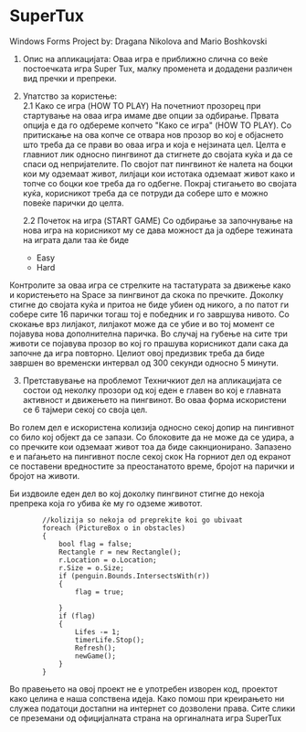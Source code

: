 # SuperTux
Windows Forms Project by: Dragana Nikolova and Mario Boshkovski

1. Опис на апликацијата:
Оваа игра е приближно слична со веќе постоечката игра Super Tux, малку променета и додадени различен вид пречки и препреки.


2. Упатство за користење:\
  2.1 Како се игра (HOW TO PLAY)
  На почетниот прозорец при стартување на оваа игра имаме две опции за одбирање. Првата опција е да го одбереме копчето
  "Како се игра" (HOW TO PLAY). Со притискање на ова копче се отвара нов прозор во кој е објаснето што треба да се прави во оваа игра
  и која е нејзината цел. Целта е главниот лик односно пингвинот да стигнете до својата куќа и да се спаси од непријателите.
  По својот пат пингвинот ќе налета на боцки кои му одземаат живот, лилјаци кои истотака одземаат живот како и топче со боцки кое треба 
  да го одбегне. Покрај стигањето во својата куќа, корисникот треба да се потруди да собере што е можно повеќе парички до целта.
    
    2.2 Почеток на игра (START GAME)
    Со одбирање за започнување на нова игра на корисникот му се дава можност да ја одбере тежината на играта дали таа ќе биде
    - Easy
    - Hard
  
  Контролите за оваа игра се стрелките на тастатурата за движење како и користењето на Space за пингвинот да скока по пречките.
  Доколку стигне до својата куќа и притоа не биде убиен од никого, а по патот ги собере сите 16 парички тогаш тој е победник и го         завршува нивото.
  Со скокање врз лилјакот, лилјакот може да се убие и во тој момент се појавува нова дополнителна паричка. 
  Во случај на губење на сите три животи се појавува прозор во кој го прашува корисникот дали сака да започне да игра повторно.
  Целиот овој предизвик треба да биде завршен во временски интервал од 300 секунди односно 5 минути. 
  
  
 3. Претставување на проблемот
  Техничкиот дел на апликацијата се состои од неколку прозори од кој еден е главен во кој е главната активност и движењето на пингвинот.
  Во оваа форма искористени се 6 тајмери секој со своја цел. 
  
  Во голем дел е искористена колизија односно секој допир на пингивнот со било кој објект да се запази. Со блоковите да не може да се удира,
  а со пречките кои одземаат живот тоа да биде сакнционирано. Запазено е и паѓањето на пингивнот после секој скок
  На горниот дел од екранот се поставени вредностите за преостанатото време, бројот на парички и бројот на животи.
    
  Би издвоиле еден дел во кој доколку пингвинот стигне до некоја препрека која го убива ќе му го одземе животот.
  
            //kolizija so nekoja od preprekite koi go ubivaat
            foreach (PictureBox o in obstacles)
            {
                bool flag = false;
                Rectangle r = new Rectangle();
                r.Location = o.Location;
                r.Size = o.Size;
                if (penguin.Bounds.IntersectsWith(r))
                {
                    flag = true;

                }
                if (flag)
                {
                    Lifes -= 1;
                    timerLife.Stop();
                    Refresh();
                    newGame();
                }
            }
            
   
   
   

Во правењето на овој проект не е употребен изворен код, проектот како целина е наша сопствена идеја. Како помош при креирањето ни служеа податоци достапни на интернет со дозволени права. Сите слики се преземани од официјалната страна на оргиналната игра SuperTux
